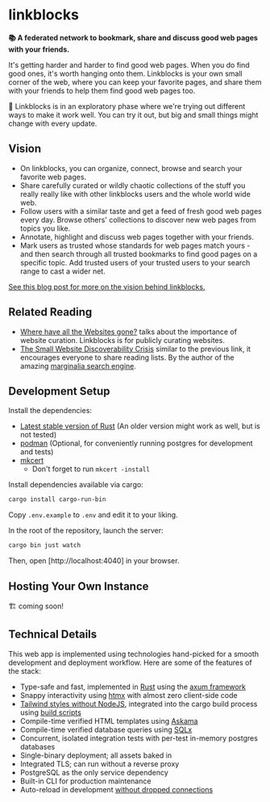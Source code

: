 # linkblocks

**📚 A federated network to bookmark, share and discuss good web pages with your friends.**

It's getting harder and harder to find good web pages. When you do find good ones, it's worth hanging onto them. Linkblocks is your own small corner of the web, where you can keep your favorite pages, and share them with your friends to help them find good web pages too.

🔭 Linkblocks is in an exploratory phase where we're trying out different ways to make it work well. You can try it out, but big and small things might change with every update.

## Vision

- On linkblocks, you can organize, connect, browse and search your favorite web pages.
- Share carefully curated or wildly chaotic collections of the stuff you really really like with other linkblocks users and the whole world wide web.
- Follow users with a similar taste and get a feed of fresh good web pages every day. Browse others' collections to discover new web pages from topics you like.
- Annotate, highlight and discuss web pages together with your friends.
- Mark users as trusted whose standards for web pages match yours - and then search through all trusted bookmarks to find good pages on a specific topic. Add trusted users of your trusted users to your search range to cast a wider net.

[See this blog post for more on the vision behind linkblocks.](https://www.rafa.ee/articles/introducing-linkblocks-federated-bookmark-manager/)

## Related Reading

- [Where have all the Websites gone?](https://www.fromjason.xyz/p/notebook/where-have-all-the-websites-gone/) talks about the importance of website curation. Linkblocks is for publicly curating websites.
- [The Small Website Discoverability Crisis](https://www.marginalia.nu/log/19-website-discoverability-crisis/) similar to the previous link, it encourages everyone to share reading lists. By the author of the amazing [marginalia search engine](https://search.marginalia.nu/).

## Development Setup

Install the dependencies:

- [Latest stable version of Rust](https://www.rust-lang.org/learn/get-started) (An older version might work as well, but is not tested)
- [podman](http://podman.io/docs/installation) (Optional, for conveniently running postgres for development and tests)
- [mkcert](https://github.com/FiloSottile/mkcert#installation)
    - Don't forget to run `mkcert -install`

Install dependencies available via cargo:

```sh
cargo install cargo-run-bin
```

Copy `.env.example` to `.env` and edit it to your liking.

In the root of the repository, launch the server:

```sh
cargo bin just watch
```

Then, open [http://localhost:4040] in your browser.

## Hosting Your Own Instance

🏗️ coming soon!

## Technical Details

This web app is implemented using technologies hand-picked for a smooth development and deployment workflow. Here are some of the features of the stack:

- Type-safe and fast, implemented in [Rust](https://www.rust-lang.org/) using the [axum framework](https://github.com/tokio-rs/axum)
- Snappy interactivity using [htmx](https://htmx.org/) with almost zero client-side code
- [Tailwind styles without NodeJS](https://github.com/pintariching/railwind), integrated into the cargo build process using [build scripts](https://doc.rust-lang.org/cargo/reference/build-scripts.html)
- Compile-time verified HTML templates using [Askama](https://github.com/djc/askama)
- Compile-time verified database queries using [SQLx](https://github.com/launchbadge/sqlx)
- Concurrent, isolated integration tests with per-test in-memory postgres databases
- Single-binary deployment; all assets baked in
- Integrated TLS; can run without a reverse proxy
- PostgreSQL as the only service dependency
- Built-in CLI for production maintenance
- Auto-reload in development [without dropped connections](https://github.com/mitsuhiko/listenfd)
